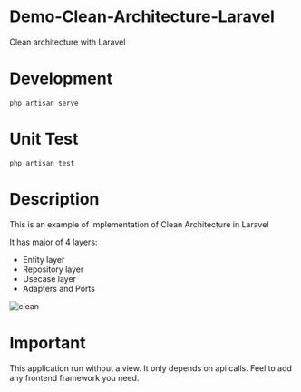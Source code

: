 # Demo-Clean-Architecture-Laravel
 Clean architecture with Laravel

# Development
```
php artisan serve
```
# Unit Test
```
php artisan test
```
# Description

This is an example of implementation of Clean Architecture in Laravel

It has major of 4 layers:

- Entity layer
- Repository layer
- Usecase layer
- Adapters and Ports

![clean](https://github.com/ItsMeZmpfa/Demo-Clean-Architecture-Laravel/assets/175008527/29dfad9b-c02f-4dd7-8018-7336cb2d0724)

# Important

This application run without a view.
It only depends on api calls.
Feel to add any frontend framework you need.




